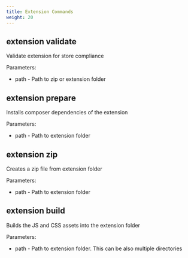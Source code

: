 ```yaml
---
title: Extension Commands
weight: 20
---
```


## extension validate

Validate extension for store compliance

Parameters:
* path - Path to zip or extension folder


## extension prepare

Installs composer dependencies of the extension

Parameters:
* path - Path to extension folder


## extension zip

Creates a zip file from extension folder

Parameters:

* path - Path to extension folder

## extension build

Builds the JS and CSS assets into the extension folder

Parameters:

* path - Path to extension folder. This can be also multiple directories
